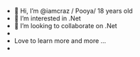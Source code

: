 - 👋 Hi, I’m @iamcraz / Pooya/ 18 years old
- 👀 I’m interested in .Net
- 💞️ I’m looking to collaborate on .Net
- 
- Love to learn more and more ...
- 

<!---
iamcraz/iamcraz is a ✨ special ✨ repository because its `README.md` (this file) appears on your GitHub profile.
You can click the Preview link to take a look at your changes.
--->
